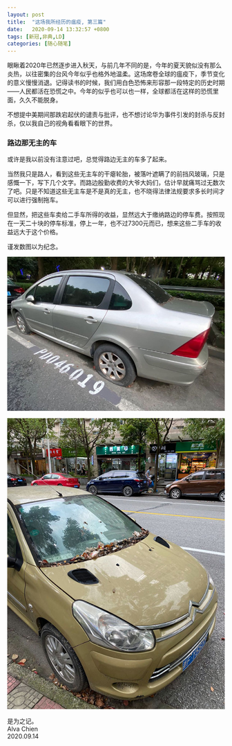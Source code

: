 ```yaml
---
layout: post
title:  "这场我所经历的瘟疫, 第三篇"
date:   2020-09-14 13:32:57 +0800
tags: [新冠,非典,LD]
categories: [随心随笔]
---
```


眼瞅着2020年已然逐步进入秋天，与前几年不同的是，今年的夏天貌似没有那么炎热，以往密集的台风今年似乎也格外地温柔。这场席卷全球的瘟疫下，季节变化的意义慢慢消退。记得读书的时候，我们用白色恐怖来形容那一段特定的历史时期——人民都活在恐慌之中。今年的似乎也可以也一样，全球都活在这样的恐慌里面，久久不能脱身。

不想提中美期间那跌宕起伏的谴责与批评，也不想讨论华为事件引发的封杀与反封杀，仅以我自己的视角看看眼下的世界。

### 路边那无主的车

或许是我以前没有注意过吧，总觉得路边无主的车多了起来。

当然我只是路人，看到这些无主车的干瘪轮胎，被落叶遮瞒了的前挡风玻璃，只是感慨一下，写下几个文字。而路边殷勤收费的大爷大妈们，估计早就痛骂过无数次了吧。只是不知道这些无主车是不是真的无主，也不晓得法律法规要求多长时间才可以进行强制拖车。

但显然，把这些车卖给二手车所得的收益，显然远大于缴纳路边的停车费。按照现在一天二十块的停车标准，停上一年，也不过7300元而已，想来这些二手车的收益远大于这个价格。

谨发数图以为纪念。

![Obsoleted Car](/assets/uploads/2020/08/ObsoleteCar1.jpg)


![Obsoleted Car](/assets/uploads/2020/08/ObsoleteCar2.jpg)



是为之记。    
Alva Chien   
2020.09.14

